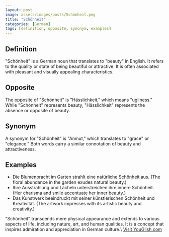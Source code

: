 ```yaml
---
layout: post
image: assets/images/posts/Schönheit.png
title: "Schönheit"
categories: [German]
tags: [definition, opposite, synonym, examples]
---
```


## Definition
"Schönheit" is a German noun that translates to "beauty" in English. It refers to the quality or state of being beautiful or attractive. It is often associated with pleasant and visually appealing characteristics.

## Opposite
The opposite of "Schönheit" is "Hässlichkeit," which means "ugliness." While "Schönheit" represents beauty, "Hässlichkeit" represents the absence or opposite of beauty.

## Synonym
A synonym for "Schönheit" is "Anmut," which translates to "grace" or "elegance." Both words carry a similar connotation of beauty and attractiveness.

## Examples
- Die Blumenpracht im Garten strahlt eine natürliche Schönheit aus. (The floral abundance in the garden exudes natural beauty.)
- Ihre Ausstrahlung und Lächeln unterstreichen ihre innere Schönheit. (Her charisma and smile accentuate her inner beauty.)
- Das Kunstwerk beeindruckt mit seiner künstlerischen Schönheit und Kreativität. (The artwork impresses with its artistic beauty and creativity.)

"Schönheit" transcends mere physical appearance and extends to various aspects of life, including nature, art, and human qualities. It is a concept that inspires admiration and appreciation in German culture.\ <a id="yg-widget-0" class="youglish-widget" data-query="Schönheit" data-lang="german" data-components="8412" data-auto-start="0" data-bkg-color="theme_light" data-title="How%20to%20pronounce%20Schönheit%20in%20German"  rel="nofollow" href="https://youglish.com">Visit YouGlish.com</a><script async src="https://youglish.com/public/emb/widget.js" charset="utf-8"></script>